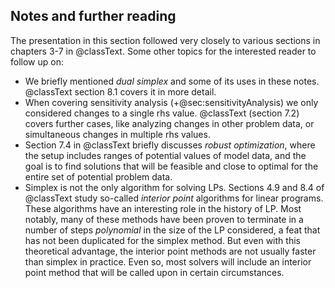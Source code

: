 ## Notes and further reading

The presentation in this section followed very closely to various sections in chapters 3-7 in @classText. Some other topics for the interested reader to follow up on:

- We briefly mentioned _dual simplex_ and some of its uses in these notes. @classText section 8.1 covers it in more detail.
- When covering sensitivity analysis (+@sec:sensitivityAnalysis) we only considered changes to a single rhs value. @classText (section 7.2) covers further cases, like analyzing changes in other problem data, or simultaneous changes in multiple rhs values.
- Section 7.4 in @classText briefly discusses _robust optimization_, where the setup includes ranges of potential values of model data, and the goal is to find solutions that will be feasible and close to optimal for the entire set of potential problem data.
- Simplex is not the only algorithm for solving LPs. Sections 4.9 and 8.4 of @classText study so-called _interior point_ algorithms for linear programs. These algorithms have an interesting role in the history of LP. Most notably, many of these methods have been proven to terminate in a number of steps _polynomial_ in the size of the LP considered, a feat that has not been duplicated for the simplex method. But even with this theoretical advantage, the interior point methods are not usually faster than simplex in practice. Even so, most solvers will include an interior point method that will be called upon in certain circumstances.